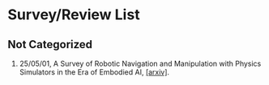 # Survey/Review List

## Not Categorized
1. 25/05/01, A Survey of Robotic Navigation and Manipulation with Physics Simulators in the Era of Embodied AI, [[arxiv]](https://arxiv.org/abs/2505.01458).